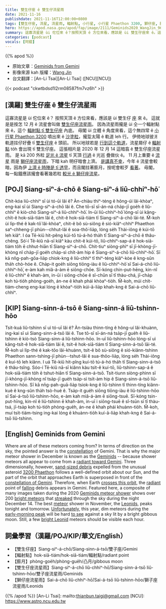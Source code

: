 ```yaml
---
title: 雙生仔座 ê 雙生仔流星雨
date: 2021-11-16
publishdate: 2021-11-16T12:00:00+0800
tags: [雙生仔座, 流星, 流星雨, 輻射點, 小行星, 小行星 Phaethon 3200, 獅仔座, 膨月, 雙生仔座流星雨, 獅仔座流星雨]
hero: https://apod.nasa.gov/apod/fap/image/2111/Geminids2020_WangJin_960.jpg
summary: 這寡流星是 ùi 佗位來 ê？按照天頂 ê 方位來看，應該是 ùi 雙生仔座來 ê。這就是是按怎 12 月 ê 流星會叫做雙生仔座流星雨。
categories: [podcast]
vocals: [阿錕]
---
```


{{% apod %}}

- 原始文章：[Geminids from Gemini](https://apod.nasa.gov/apod/ap211116.html)
- 影像來源 kah 版權：[Wang Jin](mailto:royalk86@gmail.com)
- 台文翻譯：[An-Li Tsai][An-Li Tsai] ([NCU][NCU])

{{< podcast "ckwtbdsd1l2rm08587fm7vz6h" >}}

## [漢羅] 雙生仔座 ê 雙生仔流星雨
這寡流星是 ùi 佗位來 ê？
按照天頂 ê 方位來看，應該是 ùi 雙生仔 [座][constellation] 來 ê。
這就是是按怎 12 月 ê 流星會叫做 [雙生仔座流星雨][Geminids]。
因為流星雨攏是 ùi 仝一个輻射點來 ê，這个 [輻射點 tī 雙生仔座][radiant toward Gemini] 內底。
毋閣 ùi 立體 ê 角度來看，這个無四常 ê [小行星 Phaethon 3200][3200 Phaethon] 噴出來 ê [沙塗粒][sand-sized debris]，攏踅太陽 ê 軌道 leh 行。
伊倚地球彼爿軌道拄仔好疊 tī [雙生仔座][constellation of Gemini] ê 頭前。
所以地球若是 [行到這个軌道][crosses this orbit]，流星屑仔 ê [輻射點][radiant] to̍h 會出現 tī 雙生仔座。
這張相片是 2020 年 12 月 14 這暗翕 ê 雙生仔座流星雨。
是 kā 200 外粒 [足光 ê 流星][bright meteors] tī 天頂 [行過][streaked] ê 光巡 疊做伙 ê。
11 月上重要 ê [流星][meteor] 雨是 [獅仔座流星雨][Leonids]，下暗 kah 明仔暗會上濟。
[是講真不幸][Unfortunately]，今年 ê 流星會較暗，因為伊 [上濟 ê 時陣是 tī 透早][early-morning peak]，而且閣拄著膨月，按呢會較歹 [看著][to see]。
毋閣，每一點鐘應該攏會看著幾若粒 [較光 ê 獅仔座流星][bright Leonid]。

## [POJ] Siang-siⁿ-á-chō ê Siang-siⁿ-á liû-chhiⁿ-hō͘
Chit-kóa liû-chhiⁿ sī ùi tó-ūi lâi ê?
Àn-chiàu thiⁿ-téng ê hông-úi lâi-khòaⁿ, eng-kai sī ùi Siang-siⁿ-á-chō lâi ê.
Che tō-sī sī-án-ná cha̍p-jī goe̍h ê liû-chhiⁿ ē kiò-chò Siang-siⁿ-á liû-chhiⁿ-hō͘.
In-ūi liû-chhiⁿ-hō͘ lóng-sī ùi kâng-chi̍t-ê hok-siā-tiám lâi ê, chit-ê hok-siā-tiám tī Siang-siⁿ-á-chō lāi-té.
M̄-koh ùi li̍p-thé ê kak-tō͘ lâi-khòaⁿ, chit-ê bô sù-siông ê sió-kiâⁿ-chhiⁿ Phaethon saⁿ-chheng-jī phùn--chhut-lâi ê soa-thô͘-lia̍p, lóng se̍h Thài-iông ê kúi-tō leh kiâⁿ.
I óa Tē-kiû hit-pêng kúi-tō tú-á-hó tha̍h tī Siang-siⁿ-á-chō ê thâu-chêng.
Só͘-í Tē-kiû nā-sī kiâⁿ kàu chit-ê kúi-tō, liû-chhiⁿ-sap-á ê hok-siā-tiám to̍h ē chhut-hiān tī Siang-siⁿ-á-chō.
Chit-tiuⁿ siòng-phìⁿ sī jī-khòng-jī-khòng nî cha̍p-jī goe̍h cha̍p-sì chi̍t-àm hip ê Siang-siⁿ-á-chō liû-chhiⁿ-hō͘.
Sī kā nn̄g-pah-gōa-lia̍p chiok-kng ê liû-chhiⁿ tī thiⁿ-téng kiâⁿ-kòe ê kng-sûn tha̍h chò-hóe ê.
Cha̍p-it goe̍h siōng tiōng-iàu ê liû-chhiⁿ-hō͘ sī Sai-á-chō liû-chhiⁿ-hō͘, e-àm kah miâ-á-àm ē siōng-chōe.
Sī-kóng chin-put-hēng, kin-nî ê liû-chhiⁿ ē khah-àm, in-ūi i siōng-chōe ê sî-chūn sī tī thàu-chá, jī-cha̍p koh tú-tio̍h phòng-goe̍h, án-ne ē khah phái khòaⁿ-tio̍h.
M̄-koh, múi chi̍t-tiám-cheng eng-kai lóng ē khòaⁿ-tio̍h kúi-ā-lia̍p khah-kng ê Sai-á-chō liû-chhiⁿ.

## [KIP] Siang-sinn-á-tsō ê Siang-sinn-á liû-tshinn-hōo
Tsit-kuá liû-tshinn sī uì tó-uī lâi ê?
Àn-tsiàu thinn-tíng ê hông-uí lâi-khuànn, ing-kai sī uì Siang-sinn-á-tsō lâi ê.
Tse tō-sī sī-án-ná tsa̍p-jī gue̍h ê liû-tshinn ē kiò-tsò Siang-sinn-á liû-tshinn-hōo.
In-uī liû-tshinn-hōo lóng-sī uì kâng-tsi̍t-ê hok-siā-tiám lâi ê, tsit-ê hok-siā-tiám tī Siang-sinn-á-tsō lāi-té.
M̄-koh uì li̍p-thé ê kak-tōo lâi-khuànn, tsit-ê bô sù-siông ê sió-kiânn-tshinn Phaethon sann-tshing-jī phùn--tshut-lâi ê sua-thôo-lia̍p, lóng se̍h Thài-iông ê kuí-tō leh kiânn.
I uá Tē-kiû hit-pîng kuí-tō tú-á-hó tha̍h tī Siang-sinn-á-tsō ê thâu-tsîng.
Sóo-í Tē-kiû nā-sī kiânn kàu tsit-ê kuí-tō, liû-tshinn-sap-á ê hok-siā-tiám to̍h ē tshut-hiān tī Siang-sinn-á-tsō.
Tsit-tiunn siòng-phìnn sī jī-khòng-jī-khòng nî tsa̍p-jī gue̍h tsa̍p-sì tsi̍t-àm hip ê Siang-sinn-á-tsō liû-tshinn-hōo.
Sī kā nn̄g-pah-guā-lia̍p tsiok-kng ê liû-tshinn tī thinn-tíng kiânn-kuè ê kng-sûn tha̍h tsò-hué ê.
Tsa̍p-it gue̍h siōng tiōng-iàu ê liû-tshinn-hōo sī Sai-á-tsō liû-tshinn-hōo, e-àm kah miâ-á-àm ē siōng-tsuē.
Sī-kóng tsin-put-hīng, kin-nî ê liû-tshinn ē khah-àm, in-uī i siōng-tsuē ê sî-tsūn sī tī thàu-tsá, jī-tsa̍p koh tú-tio̍h phòng-gue̍h, án-ne ē khah phái khuànn-tio̍h.
M̄-koh, muí tsi̍t-tiám-tsing ing-kai lóng ē khuànn-tio̍h kuí-ā-lia̍p khah-kng ê Sai-á-tsō liû-tshinn.

## [English] Geminids from Gemini
Where are all of these meteors coming from?
In terms of direction on the sky, the pointed answer is the [constellation][constellation] of Gemini.
That is why the major meteor shower in December is known as the [Geminids][Geminids] -- because shower meteors all appear to come from a [radiant toward Gemini][radiant toward Gemini].
Three dimensionally, however, [sand-sized debris][sand-sized debris] expelled from the unusual asteroid [3200 Phaethon][3200 Phaethon] follows a well-defined orbit about our Sun, and the part of the orbit that approaches Earth is superposed in front of the [constellation of Gemini][constellation of Gemini].
Therefore, when Earth [crosses this orbit][crosses this orbit], the [radiant][radiant] point of [falling][falling e] debris appears in Gemini.
Featured here, a composite of many images taken during the 2020 [Geminids meteor shower][Geminids meteor shower] shows over 200 [bright meteors][bright meteors] that [streaked][streaked] through the sky during the night December 14.
The best [meteor][meteor] shower in November, the [Leonids][Leonids], peaks tonight and tomorrow.
[Unfortunately][Unfortunately], this year, dim meteors during the [early-morning peak][early-morning peak] will be hard [to see][to see] against a sky lit by a bright gibbous moon.
Still, a few [bright Leonid][bright Leonid] meteors should be visible each hour.


## 詞彙學習（漢羅/POJ/KIP/華文/English）
- 【雙生仔座】Siang-siⁿ-á-chō/Siang-sinn-á-tsō/雙子座/Gemini
- 【輻射點】hok-siā-tiám/hok-siā-tiám/輻射點/radiant point
- 【膨月】phòng-goe̍h/phòng-gue̍h/凸月/gibbous moon
- 【雙生仔座流星雨】Siang-siⁿ-á-chō liû-chhiⁿ-hō͘/Siang-sinn-á-tsō liû-tshinn-hōo/雙子座流星雨/Geminids
- 【獅仔座流星雨】Sai-á-chō liû-chhiⁿ-hō͘/Sai-á-tsō liû-tshinn-hōo/獅子座流星雨/Leonids



{{% /apod %}}
[An-Li Tsai]: mailto:thianbun.taigi@gmail.com
[NCU]: https://www.astro.ncu.edu.tw

[copyright]: https://apod.nasa.gov/apod/fap/lib/about_apod.html#srapply

[constellation]:https://en.wikipedia.org/wiki/Gemini_(constellation)
[Geminids]:https://solarsystem.nasa.gov/asteroids-comets-and-meteors/meteors-and-meteorites/geminids/in-depth/
[radiant toward Gemini]:https://apod.nasa.gov/apod/ap171215.html
[sand-sized debris]:http://en.wikipedia.org/wiki/Meteors
[3200 Phaethon]:https://en.wikipedia.org/wiki/3200_Phaethon
[constellation of Gemini]:https://en.wikipedia.org/wiki/Gemini_(constellation)
[crosses this orbit]:https://apod.nasa.gov/apod/ap180808.html
[radiant]:https://en.wikipedia.org/wiki/Radiant_(meteor_shower)
[falling e]:https://apod.nasa.gov/apod/ap210815.html
[falling t]:https://apod.tw/daily/20210815/
[Geminids meteor shower]:https://en.wikipedia.org/wiki/Geminids
[bright meteors]:https://apod.nasa.gov/apod/ap081125.html
[streaked]:https://apod.nasa.gov/apod/ap090302.html
[meteor]:https://spaceplace.nasa.gov/search/meteor/
[Leonids]:https://solarsystem.nasa.gov/asteroids-comets-and-meteors/meteors-and-meteorites/leonids/in-depth/
[Unfortunately]:https://i.pinimg.com/236x/67/83/c2/6783c2fe268f21e0bc8dec8d877ba492--sad-kitty-kitty-cats.jpg
[early-morning peak]:https://earthsky.org/astronomy-essentials/everything-you-need-to-know-leonid-meteor-shower/
[to see]:https://solarsystem.nasa.gov/skywatching/whats-up/
[bright Leonid]:https://apod.nasa.gov/apod/ap011119.html
